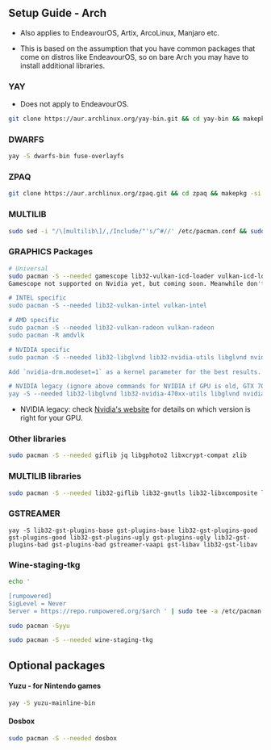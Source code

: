 <h2>Setup Guide - Arch</h2>

- Also applies to EndeavourOS, Artix, ArcoLinux, Manjaro etc.

- This is based on the assumption that you have common packages that come on distros like EndeavourOS, so on bare Arch you may have to install additional libraries.

### YAY
- Does not apply to EndeavourOS.
```sh
git clone https://aur.archlinux.org/yay-bin.git && cd yay-bin && makepkg -si
```

### DWARFS
```sh
yay -S dwarfs-bin fuse-overlayfs
```

### ZPAQ
```sh
git clone https://aur.archlinux.org/zpaq.git && cd zpaq && makepkg -si
```

### MULTILIB
```sh
sudo sed -i "/\[multilib\]/,/Include/"'s/^#//' /etc/pacman.conf && sudo pacman -Syyu
```

### GRAPHICS Packages

```sh
# Universal
sudo pacman -S --needed gamescope lib32-vulkan-icd-loader vulkan-icd-loader
Gamescope not supported on Nvidia yet, but coming soon. Meanwhile don't install it or it will get used and fail to boot games.

# INTEL specific
sudo pacman -S --needed lib32-vulkan-intel vulkan-intel

# AMD specific
sudo pacman -S --needed lib32-vulkan-radeon vulkan-radeon
sudo pacman -R amdvlk

# NVIDIA specific
sudo pacman -S --needed lib32-libglvnd lib32-nvidia-utils libglvnd nvidia

Add `nvidia-drm.modeset=1` as a kernel parameter for the best results.

# NVIDIA legacy (ignore above commands for NVIDIA if GPU is old, GTX 700 etc)
yay -S --needed lib32-libglvnd lib32-nvidia-470xx-utils libglvnd nvidia-470xx-dkms
```

- NVIDIA legacy: check [Nvidia's  website](https://nvidia.custhelp.com/app/answers/detail/a_id/3142) for details on which version is right for your GPU.

### Other libraries
```sh
sudo pacman -S --needed giflib jq libgphoto2 libxcrypt-compat zlib
```

### MULTILIB libraries

```sh
sudo pacman -S --needed lib32-giflib lib32-gnutls lib32-libxcomposite lib32-libxinerama lib32-libxslt lib32-mpg123 lib32-v4l-utils lib32-alsa-lib lib32-alsa-plugins lib32-libpulse lib32-openal lib32-zlib
```

### GSTREAMER
```
yay -S lib32-gst-plugins-base gst-plugins-base lib32-gst-plugins-good gst-plugins-good lib32-gst-plugins-ugly gst-plugins-ugly lib32-gst-plugins-bad gst-plugins-bad gstreamer-vaapi gst-libav lib32-gst-libav
```

### Wine-staging-tkg
```sh
echo '

[rumpowered]
SigLevel = Never
Server = https://repo.rumpowered.org/$arch ' | sudo tee -a /etc/pacman.conf

sudo pacman -Syyu

sudo pacman -S --needed wine-staging-tkg
```

## Optional packages

#### Yuzu - for Nintendo games

```sh
yay -S yuzu-mainline-bin
```
#### Dosbox
```sh
sudo pacman -S --needed dosbox
```
